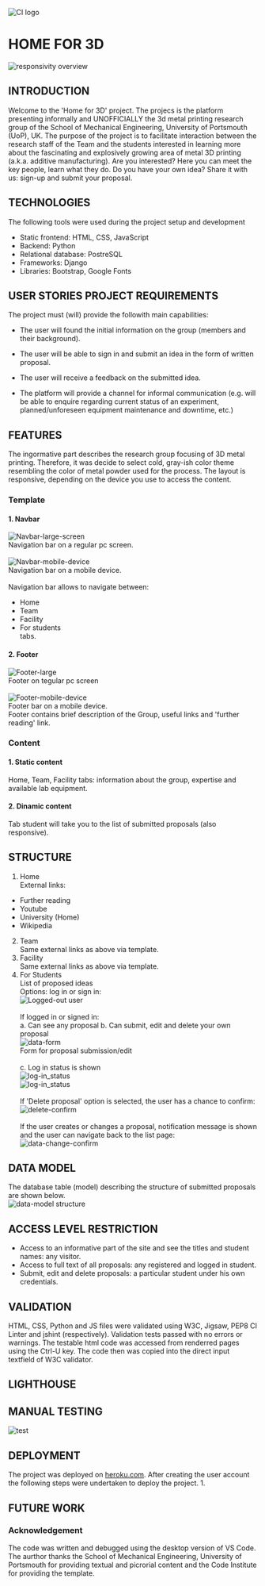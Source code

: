 ![CI logo](https://codeinstitute.s3.amazonaws.com/fullstack/ci_logo_small.png)


# HOME FOR 3D
![responsivity overview](./static/images/responsivity.jpg)<br>

## INTRODUCTION

Welcome to the 'Home for 3D' project. The projecs is the platform presenting informally and UNOFFICIALLY the 3d metal printing research group of the School of Mechanical Engineering, University of Portsmouth (UoP), UK. The purpose of the project is to facilitate interaction between the research staff of the Team and the students interested in learning more about the fascinating and explosively growing area of metal 3D printing (a.k.a. additive manufacturing). Are you interested? Here you can meet the key people, learn what they do. Do you have your own idea? Share it with us: sign-up and submit your proposal.

## TECHNOLOGIES

The following tools were used during the project setup and development
- Static frontend: HTML, CSS, JavaScript
- Backend: Python
- Relational database: PostreSQL
- Frameworks: Django
- Libraries: Bootstrap, Google Fonts


## USER STORIES PROJECT REQUIREMENTS

The project must (will) provide the followith main capabilities:

- The user will found the initial information on the group (members and their background).

- The user will be able to sign in and submit an idea in the form of written proposal.

- The user will receive a feedback on the submitted idea.

- The platform will provide a channel for informal communication (e.g. will be able to enquire regarding current status of an experiment, planned/unforeseen equipment maintenance and downtime, etc.)

## FEATURES
The ingormative part describes the research group focusing of 3D metal printing. Therefore, it was decide to select cold, gray-ish color theme resembling the color of metal powder used for the process. The layout is responsive, depending on the device you use to access the content.
### Template
#### 1. Navbar
![Navbar-large-screen](./static/images/nav-bar-large.jpg)<br>
Navigation bar on a regular pc screen.<br><br>
![Navbar-mobile-device](./static/images/nav-bar-mobile.jpg)<br>
Navigation bar on a mobile device.<br><br>
Navigation bar allows to navigate between:
- Home
- Team
- Facility
- For students<br>
tabs.
#### 2. Footer
![Footer-large](./static/images/footer-large.jpg)<br>
Footer on tegular pc screen<br><br>
![Footer-mobile-device](./static/images/footer-mobile.jpg)<br>
Footer bar on a mobile device.<br>
Footer contains brief description of the Group, useful links and 'further reading' link.
### Content
#### 1. Static content
Home, Team, Facility tabs: information about the group, expertise and available lab equipment.
#### 2. Dinamic content
Tab student will take you to the list of submitted proposals (also responsive).


## STRUCTURE
1. Home<br>
External links:<br>
 - Further reading
 - Youtube
 - University (Home)
 - Wikipedia<br>
2. Team<br>
Same external links as above via template.
3. Facility<br>
Same external links as above via template.
4. For Students<br>
List of proposed ideas<br>
Options: log in or sign in:<br>
![Logged-out user](./static/images/log-in-invite.jpg)<br><br>
If logged in or signed in:<br>
a. Can see any proposal
b. Can submit, edit and delete your own proposal<br>
![data-form](./static/images/proposal-form.jpg)<br>
Form for proposal submission/edit<br><br>
c. Log in status is shown<br>
![log-in_status](./static/images/log-in-status.jpg)<br>
![log-in_status](./static/images/log-in-status-1.jpg)<br><br>
If 'Delete proposal' option is selected, the user has a chance to confirm:<br>
![delete-confirm](./static/images/delete-confirmation.jpg)<br><br>
If the user creates or changes a proposal, notification message is shown and the user can navigate back to the list page:<br>
![data-change-confirm](./static/images/create_edit_confirm.jpg)<br>

## DATA MODEL
The database table (model) describing the structure of submitted proposals are shown below.<br>
![data-model structure](./static/images/db-table.jpg)


## ACCESS LEVEL RESTRICTION
- Access to an informative part of the site and see the titles and student names: any visitor.
- Access to full text of all proposals: any registered and logged in student.
- Submit, edit and delete proposals: a particular student under his own credentials.

## VALIDATION
HTML, CSS, Python and JS files were validated using W3C, Jigsaw, PEP8 CI Linter and jshint (respectively). Validation tests passed with no errors or warnings. The testable html code was accessed from renderred pages using the Ctrl-U key. The code then was copied into the direct input textfield of W3C validator.

## LIGHTHOUSE

## MANUAL TESTING
![test](./static/images/testing.jpg)


## DEPLOYMENT
The project was deployed on [heroku.com](www.heroku.com). After creating the user account the following steps were undertaken to deploy the project.
1. 

## FUTURE WORK

### Acknowledgement
The code was written and debugged using the desktop version of VS Code. The aurthor thanks the School of Mechanical Engineering, University of Portsmouth for providing textual and picrorial content and the Code Institute for providing the template.

